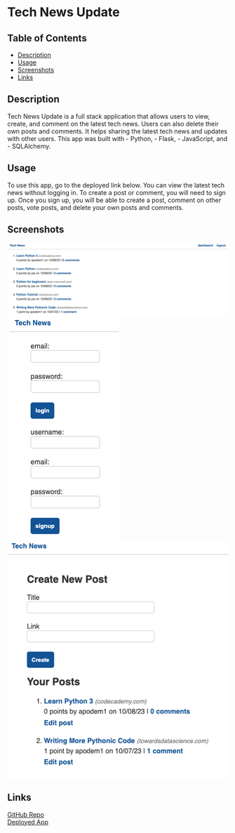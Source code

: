 # Tech News Update

## Table of Contents
- [Description](#description) 
- [Usage](#usage)
- [Screenshots](#screenshots)
- [Links](#links)

## Description

Tech News Update is a full stack application that allows users to view, create, and comment on the latest tech news. Users can also delete their own posts and comments. It helps sharing the latest tech news and updates with other users. This app was built with 
    - Python, 
    - Flask, 
    - JavaScript, and 
    - SQLAlchemy.

## Usage

To use this app, go to the deployed link below. You can view the latest tech news without logging in. To create a post or comment, you will need to sign up. Once you sign up, you will be able to create a post, comment on other posts, vote posts, and delete your own posts and comments. 

## Screenshots
![homepage](./screenshots/home_Tech.png) <br/>
![login](./screenshots/login_Tech.png) <br/>
![dash](./screenshots/dashboard_Tech.png)

## Links

[GitHub Repo](https://github.com/demiapollo/techNews) <br/>
[Deployed App](https://tech-news-updates-674ad6180393.herokuapp.com/)




